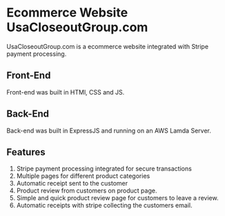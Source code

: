 # Ecommerce Website UsaCloseoutGroup.com

UsaCloseoutGroup.com is a ecommerce website integrated with Stripe payment processing.


## Front-End

Front-end was built in HTMl, CSS and JS.

## Back-End
Back-end was built in ExpressJS and running on an AWS Lamda Server.

## Features

1. Stripe payment processing integrated for secure transactions 
2. Multiple pages for different product categories 
3. Automatic receipt sent to the customer
4. Product review from customers on product page.
5. Simple and quick product review page for customers to leave a review.
6. Automatic receipts with stripe collecting the customers email.